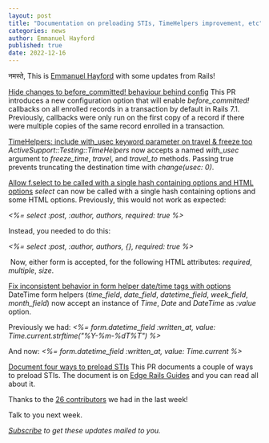 ```yaml
---
layout: post
title: "Documentation on preloading STIs, TimeHelpers improvement, etc"
categories: news
author: Emmanuel Hayford
published: true
date: 2022-12-16
---
```


नमस्ते, This is [Emmanuel Hayford](https://twitter.com/siaw23) with some updates from Rails!

[Hide changes to before\_committed! behaviour behind config](https://github.com/rails/rails/pull/46739)
This PR introduces a new configuration option that will enable _before\_committed!_ callbacks on all enrolled records in a transaction by default in Rails 7.1. Previously, callbacks were only run on the first copy of a record if there were multiple copies of the same record enrolled in a transaction.

[TimeHelpers: include with\_usec keyword parameter on travel & freeze too](https://github.com/rails/rails/pull/46663)
_ActiveSupport::Testing::TimeHelpers_ now accepts a named _with\_usec_ argument to _freeze\_time_, _travel_, and _travel\_to_ methods. Passing true prevents truncating the destination time with _change(usec: 0)_.

[Allow f.select to be called with a single hash containing options and HTML options](https://github.com/rails/rails/pull/46629)
_select_ can now be called with a single hash containing options and some HTML options.
Previously, this would not work as expected:

 _\<%= select :post, :author, authors, required: true %\>_

 Instead, you needed to do this:

 _\<%= select :post, :author, authors, {}, required: true %\>_

&nbsp;Now, either form is accepted, for the following HTML attributes: _required_, _multiple_, _size_.

[Fix inconsistent behavior in form helper date/time tags with options](https://github.com/rails/rails/pull/46678)
DateTime form helpers (_time\_field_, _date\_field_, _datetime\_field_, _week\_field_, _month\_field_) now accept an instance of _Time_, _Date_ and _DateTime_ as _:value_ option.

Previously we had:
_\<%= form.datetime\_field :written\_at, value: Time.current.strftime("%Y-%m-%dT%T") %\>_

And now:
_\<%= form.datetime\_field :written\_at, value: Time.current %\>_

[Document four ways to preload STIs](https://github.com/rails/rails/commit/01bc3a4971068917e755bc0e15e6852cd65edfa9)
This PR documents a couple of ways to preload STIs. The document is on [Edge Rails Guides](https://edgeguides.rubyonrails.org/autoloading_and_reloading_constants.html) and you can read all about it.

Thanks to the [26 contributors](https://contributors.rubyonrails.org/contributors/in-time-window/20221209-202201216) we had in the last week!

Talk to you next week.


<p><i><a href="https://world.hey.com/this.week.in.rails">Subscribe</a> to get these updates mailed to you.</i></p>
